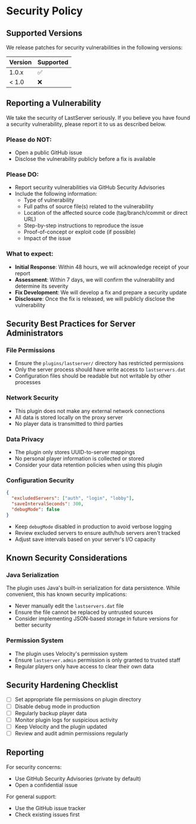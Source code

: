 # Security Policy

## Supported Versions

We release patches for security vulnerabilities in the following versions:

| Version | Supported          |
| ------- | ------------------ |
| 1.0.x   | :white_check_mark: |
| < 1.0   | :x:                |

## Reporting a Vulnerability

We take the security of LastServer seriously. If you believe you have found a security vulnerability, please report it to us as described below.

### Please do NOT:
- Open a public GitHub issue
- Disclose the vulnerability publicly before a fix is available

### Please DO:
- Report security vulnerabilities via GitHub Security Advisories
- Include the following information:
  - Type of vulnerability
  - Full paths of source file(s) related to the vulnerability
  - Location of the affected source code (tag/branch/commit or direct URL)
  - Step-by-step instructions to reproduce the issue
  - Proof-of-concept or exploit code (if possible)
  - Impact of the issue

### What to expect:
- **Initial Response**: Within 48 hours, we will acknowledge receipt of your report
- **Assessment**: Within 7 days, we will confirm the vulnerability and determine its severity
- **Fix Development**: We will develop a fix and prepare a security update
- **Disclosure**: Once the fix is released, we will publicly disclose the vulnerability

## Security Best Practices for Server Administrators

### File Permissions
- Ensure the `plugins/lastserver/` directory has restricted permissions
- Only the server process should have write access to `lastservers.dat`
- Configuration files should be readable but not writable by other processes

### Network Security
- This plugin does not make any external network connections
- All data is stored locally on the proxy server
- No player data is transmitted to third parties

### Data Privacy
- The plugin only stores UUID-to-server mappings
- No personal player information is collected or stored
- Consider your data retention policies when using this plugin

### Configuration Security
```json
{
  "excludedServers": ["auth", "login", "lobby"],
  "saveIntervalSeconds": 300,
  "debugMode": false
}
```
- Keep `debugMode` disabled in production to avoid verbose logging
- Review excluded servers to ensure auth/hub servers aren't tracked
- Adjust save intervals based on your server's I/O capacity

## Known Security Considerations

### Java Serialization
The plugin uses Java's built-in serialization for data persistence. While convenient, this has known security implications:
- Never manually edit the `lastservers.dat` file
- Ensure the file cannot be replaced by untrusted sources
- Consider implementing JSON-based storage in future versions for better security

### Permission System
- The plugin uses Velocity's permission system
- Ensure `lastserver.admin` permission is only granted to trusted staff
- Regular players only have access to clear their own data

## Security Hardening Checklist

- [ ] Set appropriate file permissions on plugin directory
- [ ] Disable debug mode in production
- [ ] Regularly backup player data
- [ ] Monitor plugin logs for suspicious activity
- [ ] Keep Velocity and the plugin updated
- [ ] Review and audit admin permissions regularly

## Reporting

For security concerns:
- Use GitHub Security Advisories (private by default)
- Open a confidential issue

For general support:
- Use the GitHub issue tracker
- Check existing issues first